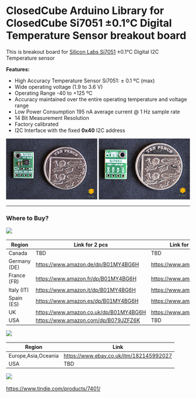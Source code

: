 ClosedCube Arduino Library for
ClosedCube Si7051 ±0.1°C Digital Temperature Sensor breakout board 
=================================================================

This is breakout board for [Silicon Labs Si7051](http://www.silabs.com/products/sensors/temperature-sensors/Pages/si705x-temperature-sensors.aspx) ±0.1°C Digital I2C Temperature sensor 

**Features:**

  - High Accuracy Temperature Sensor Si7051: ± 0.1 ºC (max)
  - Wide operating voltage (1.9 to 3.6 V)
  - Operating Range -40 to +125 ºC
  - Accuracy maintained over the entire operating temperature and voltage range
  - Low Power Consumption 195 nA average current @ 1 Hz sample rate
  - 14 Bit Measurement Resolution
  - Factory calibrated
  - I2C Interface with the fixed **0x40** I2C address


[![](https://github.com/closedcube/ClosedCube_Si7051_Arduino/blob/master/images/B001_SI7051_Pic1.jpg)](https://www.tindie.com/stores/closedcube/)
[![](https://github.com/closedcube/ClosedCube_Si7051_Arduino/blob/master/images/B001_SI7051_Pic2.jpg)](https://www.tindie.com/stores/closedcube/)

----------

### Where to Buy?

[![](http://images.closedcube.uk/logo/github/amazon.png)](https://www.amazon.co.uk/dp/B01MY4BG6H)

| Region  | Link for 2 pcs | Link for 2 pcs (Right-Angle) |
| ------------- | ------------- |------------- |
| Canada | TBD |TBD |
| Germany (DE) | https://www.amazon.de/dp/B01MY4BG6H |  https://www.amazon.de/dp/B072KL58H1 |
| France (FR) | https://www.amazon.fr/dp/B01MY4BG6H | https://www.amazon.fr/dp/B072KL58H1 |
| Italy (IT) | https://www.amazon.it/dp/B01MY4BG6H | https://www.amazon.it/dp/B072KL58H1 |
| Spain (ES) | https://www.amazon.es/dp/B01MY4BG6H | https://www.amazon.es/dp/B072KL58H1 |
| UK | https://www.amazon.co.uk/dp/B01MY4BG6H | https://www.amazon.co.uk/dp/B072KL58H1 |
| USA | https://www.amazon.com/dp/B079JZFZ6K | TBD |



[![](http://images.closedcube.uk/logo/github/ebay.gif)](http://www.ebay.co.uk/itm/182877251201)

| Region  | Link |
| ------------- | ------------- |
| Europe,Asia,Oceania | https://www.ebay.co.uk/itm/182145992027  |
| USA  | TBD |


[![](http://images.closedcube.uk/logo/github/tindie.png)](https://www.tindie.com/stores/closedcube/)

https://www.tindie.com/products/7401/

